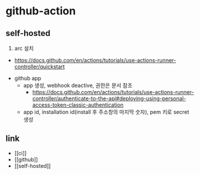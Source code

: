 # github-action

## self-hosted
1. arc 설치
  + https://docs.github.com/en/actions/tutorials/use-actions-runner-controller/quickstart
  - github app
    - app 생성, webhook deactive, 권한은 문서 참조
      + https://docs.github.com/en/actions/tutorials/use-actions-runner-controller/authenticate-to-the-api#deploying-using-personal-access-token-classic-authentication
    - app id, installation id(install 후 주소창의 마지막 숫자), pem 키로 secret 생성

## link
- [[ci]]
- [[github]]
- [[self-hosted]]
